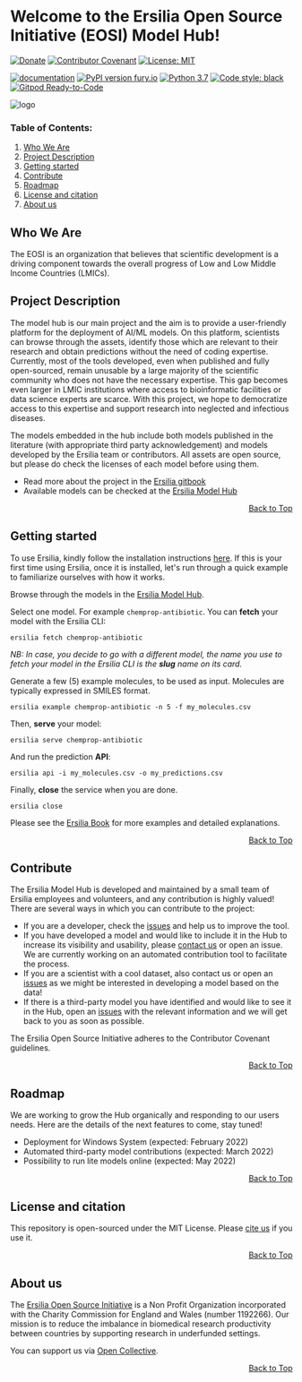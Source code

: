 # Welcome to the Ersilia Open Source Initiative (EOSI) Model Hub! <a name="Top"></a> #

[![Donate](https://img.shields.io/badge/Donate-PayPal-green.svg)](https://www.paypal.com/uk/fundraiser/charity/4145012) [![Contributor Covenant](https://img.shields.io/badge/Contributor%20Covenant-v2.0%20adopted-ff69b4.svg)](CODE_OF_CONDUCT.md) [![License: MIT](https://img.shields.io/badge/License-MIT-yellow.svg)](https://opensource.org/licenses/MIT)

[![documentation](https://img.shields.io/badge/-Documentation-purple?logo=read-the-docs&logoColor=white)](https://ersilia.gitbook.io/ersilia-book/) [![PyPI version fury.io](https://badge.fury.io/py/ersilia.svg)](https://pypi.python.org/pypi/ersilia/) [![Python 3.7](https://img.shields.io/badge/python-3.7-blue.svg)](https://www.python.org/downloads/release/python-370/) [![Code style: black](https://img.shields.io/badge/code%20style-black-000000.svg?logo=Python&logoColor=white)](https://github.com/psf/black) [![Gitpod Ready-to-Code](https://img.shields.io/badge/Gitpod-ready--to--code-blue?logo=gitpod)](https://gitpod.io/#https://github.com/ersilia-os/ersilia)

![logo](https://github.com/ersilia-os/ersilia/blob/master/assets/Ersilia_Plum.png)

### Table of Contents:
1. [Who We Are](#who-we-are)
2. [Project Description](#description)
3. [Getting started](#getting-started)
4. [Contribute](#contribution)
5. [Roadmap](#roadmap)
6. [License and citation](#license-and-citation)
7. [About us](#about-us)

## Who We Are <a name="who-we-are"></a> ##
The EOSI is an organization that believes that scientific development is a driving component towards the overall progress of Low and Low Middle Income Countries (LMICs).

## Project Description <a name="description"></a> ##
The model hub is our main project and the aim is to provide a user-friendly platform for the deployment of AI/ML models. On this platform, scientists can browse through the assets, identify those which are relevant to their research and obtain predictions without the need of coding expertise. Currently, most of the tools developed, even when published and fully open-sourced, remain unusable by a large majority of the scientific community who does not have the necessary expertise. This gap becomes even larger in LMIC institutions where access to bioinformatic facilities or data science experts are scarce. With this project, we hope to democratize access to this expertise and support research into neglected and infectious diseases.

The models embedded in the hub include both models published in the literature (with appropriate third party acknowledgement) and models developed by the Ersilia team or contributors. All assets are open source, but please do check the licenses of each model before using them.
* Read more about the project in the <a href="https://ersilia.gitbook.io/ersilia-book/">Ersilia gitbook</a>
* Available models can be checked at the <a href = "https://airtable.com/shr9sYjL70nnHOUrP/tblZGe2a2XeBxrEHP">Ersilia Model Hub</a>

<div align = "right"><a href="#Top">Back to Top</a></div>

## Getting started<a name="#getting-started"></a> ##
To use Ersilia, kindly follow the installation instructions <a href = "https://ersilia.gitbook.io/ersilia-book/quick-start/installation">here</a>. If this is your first time using Ersilia, once it is installed, let's run through a quick example to familiarize ourselves with how it works.

Browse through the models in the <a href = "https://airtable.com/shr9sYjL70nnHOUrP/tblZGe2a2XeBxrEHP">Ersilia Model Hub</a>.

Select one model. For example `chemprop-antibiotic`. You can **fetch** your model with the Ersilia CLI:

```
ersilia fetch chemprop-antibiotic
```
_NB: In case, you decide to go with a different model, the name you use to fetch your model in the Ersilia CLI is the **slug** name on its card._

Generate a few (5) example molecules, to be used as input. Molecules are typically expressed in SMILES format.

```
ersilia example chemprop-antibiotic -n 5 -f my_molecules.csv
```

Then, **serve** your model:

```
ersilia serve chemprop-antibiotic
```
And run the prediction **API**:
```
ersilia api -i my_molecules.csv -o my_predictions.csv
```
Finally, **close** the service when you are done.

```
ersilia close
```

Please see the <a href = "https://ersilia.gitbook.io/ersilia-book/">Ersilia Book</a> for more examples and detailed explanations.

<div align = "right"><a href="#Top">Back to Top</a></div>

## Contribute <a name="#contribution"></a> ##
The Ersilia Model Hub is developed and maintained by a small team of Ersilia employees and volunteers, and any contribution is highly valued! There are several ways in which you can contribute to the project:

* If you are a developer, check the <a href = "https://github.com/ersilia-os/ersilia/issues">issues</a> and help us to improve the tool.
* If you have developed a model and would like to include it in the Hub to increase its visibility and usability, please <a href = "https://www.ersilia.io/feedback">contact us</a> or open an issue. We are currently working on an automated contribution tool to facilitate the process.
* If you are a scientist with a cool dataset, also contact us or open an <a href = "https://github.com/ersilia-os/ersilia/issues">issues</a> as we might be interested in developing a model based on the data!
* If there is a third-party model you have identified and would like to see it in the Hub, open an <a href = "https://github.com/ersilia-os/ersilia/issues">issues</a> with the relevant information and we will get back to you as soon as possible.

The Ersilia Open Source Initiative adheres to the Contributor Covenant guidelines.

<div align = "right"><a href="#Top">Back to Top</a></div>

## Roadmap <a name="#roadmap"></a> ##
We are working to grow the Hub organically and responding to our users needs. Here are the details of the next features to come, stay tuned!

* Deployment for Windows System (expected: February 2022)
* Automated third-party model contributions (expected: March 2022)
* Possibility to run lite models online (expected: May 2022)
<div align = "right"><a href="#Top">Back to Top</a></div>

## License and citation <a name="#license-and-citation"></a> ##
This repository is open-sourced under the MIT License. Please <a href = "https://github.com/ersilia-os/ersilia/blob/master/CITATION.cff">cite us</a> if you use it.

<div align = "right"><a href="#Top">Back to Top</a></div>

## About us <a name="#about-us"></a> ##
The <a href = "https://ersilia.io/"> Ersilia Open Source Initiative</a> is a Non Profit Organization incorporated with the Charity Commission for England and Wales (number 1192266). Our mission is to reduce the imbalance in biomedical research productivity between countries by supporting research in underfunded settings.

You can support us via <a href = "https://github.com/opencollective.com/ersilia">Open Collective</a>.

<div align = "right"><a href="#Top">Back to Top</a></div>
